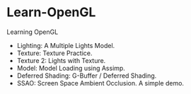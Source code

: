 # Learn-OpenGL
Learning OpenGL
- Lighting: A Multiple Lights Model.
- Texture: Texture Practice.
- Texture 2: Lights with Texture.
- Model: Model Loading using Assimp.
- Deferred Shading: G-Buffer / Deferred Shading.
- SSAO: Screen Space Ambient Occlusion. A simple demo.
